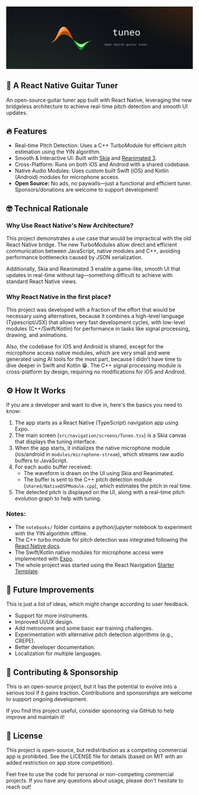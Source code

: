 ![tuneo_banner](assets/tuneo_banner.jpg)

## 🎸 A React Native Guitar Tuner

An open-source guitar tuner app built with React Native, leveraging the new bridgeless architecture to achieve real-time pitch detection and smooth UI updates.

## 🔥 Features

- Real-time Pitch Detection: Uses a C++ TurboModule for efficient pitch estimation using the YIN algorithm.
- Smooth & Interactive UI: Built with [Skia](https://shopify.github.io/react-native-skia/) and [Reanimated 3](https://docs.swmansion.com/react-native-reanimated/).
- Cross-Platform: Runs on both iOS and Android with a shared codebase.
- Native Audio Modules: Uses custom built Swift (iOS) and Kotlin (Android) modules for microphone access.
- **Open Source:** No ads, no paywalls—just a functional and efficient tuner. Sponsors/donations are welcome to support development!

## 🤓 Technical Rationale

### Why Use React Native's New Architecture?

This project demonstrates a use case that would be impractical with the old React Native bridge. The new TurboModules allow direct and efficient communication between JavaScript, native modules and C++, avoiding performance bottlenecks caused by JSON serialization.

Additionally, Skia and Reanimated 3 enable a game-like, smooth UI that updates in real-time without lag—something difficult to achieve with standard React Native views.

### Why React Native in the first place?

This project was developed with a fraction of the effort that would be necessary using alternatives, because it combines a high-level language (Typescript/JSX) that allows very fast development cycles, with low-level modules (C++/Swift/Kotlin) for performance in tasks like signal processing, drawing, and animations.

Also, the codebase for iOS and Android is shared, except for the microphone access native modules, which are very small and were generated using AI tools for the most part, because I didn't have time to dive deeper in Swift and Kotlin 😁. The C++ signal processing module is cross-platform by design, requiring no modifications for iOS and Android.

## ⚙️ How It Works

If you are a developer and want to dive in, here's the basics you need to know:

1.  The app starts as a React Native (TypeScript) navigation app using Expo.
2.  The main screen (`src/navigation/screens/Tuneo.tsx`) is a Skia canvas that displays the tuning interface.
3.  When the app starts, it initializes the native microphone module (ios/android in `modules/microphone-stream`), which streams raw audio buffers to JavaScript.
4.  For each audio buffer received:
    - The waveform is drawn on the UI using Skia and Reanimated.
    - The buffer is sent to the C++ pitch detection module (`shared/NativeDSPModule.cpp`), which estimates the pitch in real time.
5.  The detected pitch is displayed on the UI, along with a real-time pitch evolution graph to help with tuning.

### Notes:

- The `notebooks/` folder contains a python/jupyter notebook to experiment with the YIN algorithm offline.
- The C++ turbo module for pitch detection was integrated following the [React Native docs](https://reactnative.dev/docs/0.77/the-new-architecture/pure-cxx-modules).
- The Swift/Kotlin native modules for microphone access were implemented with [Expo](https://docs.expo.dev/modules/native-module-tutorial/).
- The whole project was started using the React Navigation [Starter Template](https://reactnavigation.org/docs/getting-started#starter-template).

## 🎯 Future Improvements

This is just a list of ideas, which might change according to user feedback.

- Support for more instruments.
- Improved UI/UX design.
- Add metronome and some basic ear training challenges.
- Experimentation with alternative pitch detection algorithms (e.g., CREPE).
- Better developer documentation.
- Localization for multiple languages.

## 🤝 Contributing & Sponsorship

This is an open-source project, but it has the potential to evolve into a serious tool if it gains traction. Contributions and sponsorships are welcome to support ongoing development.

If you find this project useful, consider sponsoring via GitHub to help improve and maintain it!

## 📜 License

This project is open-source, but redistribution as a competing commercial app is prohibited. See the LICENSE file for details (based on MIT with an added restriction on app store competition).

Feel free to use the code for personal or non-competing commercial projects. If you have any questions about usage, please don't hesitate to reach out!
